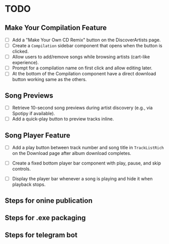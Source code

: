 # TODO

## Make Your Compilation Feature
- [ ] Add a "Make Your Own CD Remix" button on the DiscoverArtists page.
- [ ] Create a `Compilation` sidebar component that opens when the button is clicked.
- [ ] Allow users to add/remove songs while browsing artists (cart-like experience).
- [ ] Prompt for a compilation name on first click and allow editing later.
- [ ] At the bottom of the Compilation component have a direct download button working same as the others.

## Song Previews
- [ ] Retrieve 10-second song previews during artist discovery (e.g., via Spotipy if available).
- [ ] Add a quick-play button to preview tracks inline.

## Song Player Feature
- [ ] Add a play button between track number and song title in `TrackListRich` on the Download page after album download completes.
- [ ] Create a fixed bottom player bar  component with play, pause, and skip controls.
- [ ] Display the player bar whenever a song is playing and hide it when playback stops.


## Steps for onine publication 

## Steps for .exe packaging

## Steps for telegram bot

